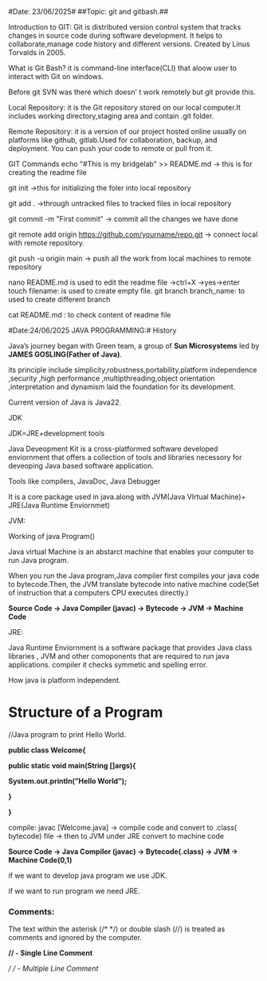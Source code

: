 #Date: 23/06/2025#
##Topic: git and gitbash.##

Introduction to GIT: 
  Git is distributed version control system that tracks changes in source code during software development.
  It helps to collaborate,manage code history and different versions.
  Created by Linus Torvalds in 2005.

What is Git Bash?
it is command-line interface(CLI) that aloow user to interact with Git on windows.

Before git SVN was there which doesn' t work remotely but git provide this.

Local Repository: it is the Git repository stored on our local computer.It includes working directory,staging area and contain .git folder.

Remote Repository: it is a version of our project hosted online usually on platforms like github, gitlab.Used for collaboration, backup, and deployment.
You can push your code to remote or pull from it.

GIT Commands
echo "#This is my bridgelab" >> README.md -> this is for creating the readme file

git init ->this for initializing the foler into local repository

git add . ->through untracked files to tracked files in local repository

git commit -m "First commit" -> commit all the changes we have done

git remote add origin https://github.com/yourname/repo.git  -> connect local with remote repository.

git push -u origin main -> push all the work from local machines to remote repository

nano README.md is used to edit  the readme file   ->ctrl+X ->yes->enter
touch filename: is used to create empty file.
git branch branch_name: to used to create different branch 

cat README.md : to check content of readme file


#Date:24/06/2025
JAVA PROGRAMMING:#
History

Java’s journey began with  Green team, a group of **Sun Microsystems** led by **JAMES GOSLING(Father of Java)**.

its principle include simplicity,robustness,portability,platform independence ,security ,high performance ,multipthreading,object orientation ,interpretation and dynamism laid the foundation for its development.

Current version of Java is Java22.

JDK

JDK=JRE+development tools

Java Deveopment Kit is a cross-platformed software developed enviornment that offers a collection of tools and libraries necessory for deveoping Java based software application.

Tools like compilers, JavaDoc, Java Debugger

It is a core package used in java.along with JVM(Java VIrtual Machine)+ JRE(Java Runtime Enviornmet)

JVM:

Working of java Program()

Java virtual Machine  is an abstarct machine that enables your computer to run Java program.

When you run the Java program,Java compiler  first compiles your java code to bytecode.Then, the JVM translate bytecode into native machine code(Set  of instruction that  a computers CPU executes directly.)

**Source Code → Java Compiler (javac) → Bytecode → JVM → Machine Code**

JRE:

Java Runtime Enviornment is a software package that provides Java class libraries , JVM and other comoponents that are required to run java applications.
compiler it checks symmetic and spelling error.

How java is platform independent.

# Structure of a Program

//Java program to print Hello World.

**public class Welcome{**

**public static void main(String []args){**

**System.out.println(”Hello World”);**

**}**

**}**

compile:  javac [Welcome.java]     → compile code and convert to  .class( bytecode)  file
→ then to JVM under JRE convert to machine code

**Source Code → Java Compiler (javac) → Bytecode(.class) → JVM → Machine Code(0,1)**

if we want to develop java program we use JDK.

if we want to run program we need JRE.

### Comments:

The text within the asterisk (/* */) or double slash (//) is treated as comments and ignored by the computer.

**// -  Single Line Comment**

**/* */ - Multiple Line Comment**
